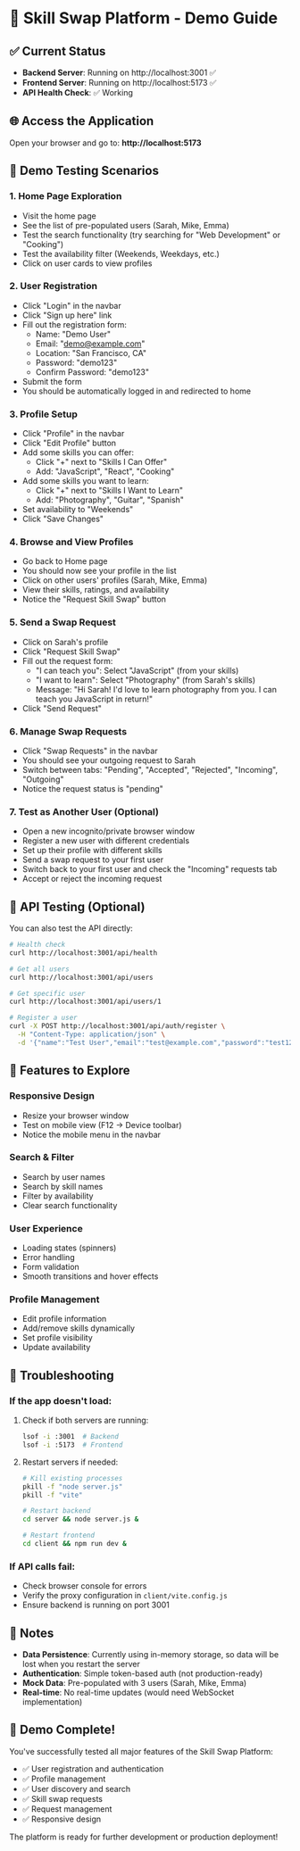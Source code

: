 # 🚀 Skill Swap Platform - Demo Guide

## ✅ Current Status
- **Backend Server**: Running on http://localhost:3001 ✅
- **Frontend Server**: Running on http://localhost:5173 ✅
- **API Health Check**: ✅ Working

## 🌐 Access the Application
Open your browser and go to: **http://localhost:5173**

## 🎯 Demo Testing Scenarios

### 1. **Home Page Exploration**
- Visit the home page
- See the list of pre-populated users (Sarah, Mike, Emma)
- Test the search functionality (try searching for "Web Development" or "Cooking")
- Test the availability filter (Weekends, Weekdays, etc.)
- Click on user cards to view profiles

### 2. **User Registration**
- Click "Login" in the navbar
- Click "Sign up here" link
- Fill out the registration form:
  - Name: "Demo User"
  - Email: "demo@example.com"
  - Location: "San Francisco, CA"
  - Password: "demo123"
  - Confirm Password: "demo123"
- Submit the form
- You should be automatically logged in and redirected to home

### 3. **Profile Setup**
- Click "Profile" in the navbar
- Click "Edit Profile" button
- Add some skills you can offer:
  - Click "+" next to "Skills I Can Offer"
  - Add: "JavaScript", "React", "Cooking"
- Add some skills you want to learn:
  - Click "+" next to "Skills I Want to Learn"
  - Add: "Photography", "Guitar", "Spanish"
- Set availability to "Weekends"
- Click "Save Changes"

### 4. **Browse and View Profiles**
- Go back to Home page
- You should now see your profile in the list
- Click on other users' profiles (Sarah, Mike, Emma)
- View their skills, ratings, and availability
- Notice the "Request Skill Swap" button

### 5. **Send a Swap Request**
- Click on Sarah's profile
- Click "Request Skill Swap"
- Fill out the request form:
  - "I can teach you": Select "JavaScript" (from your skills)
  - "I want to learn": Select "Photography" (from Sarah's skills)
  - Message: "Hi Sarah! I'd love to learn photography from you. I can teach you JavaScript in return!"
- Click "Send Request"

### 6. **Manage Swap Requests**
- Click "Swap Requests" in the navbar
- You should see your outgoing request to Sarah
- Switch between tabs: "Pending", "Accepted", "Rejected", "Incoming", "Outgoing"
- Notice the request status is "pending"

### 7. **Test as Another User (Optional)**
- Open a new incognito/private browser window
- Register a new user with different credentials
- Set up their profile with different skills
- Send a swap request to your first user
- Switch back to your first user and check the "Incoming" requests tab
- Accept or reject the incoming request

## 🔧 API Testing (Optional)

You can also test the API directly:

```bash
# Health check
curl http://localhost:3001/api/health

# Get all users
curl http://localhost:3001/api/users

# Get specific user
curl http://localhost:3001/api/users/1

# Register a user
curl -X POST http://localhost:3001/api/auth/register \
  -H "Content-Type: application/json" \
  -d '{"name":"Test User","email":"test@example.com","password":"test123","location":"Test City"}'
```

## 🎨 Features to Explore

### **Responsive Design**
- Resize your browser window
- Test on mobile view (F12 → Device toolbar)
- Notice the mobile menu in the navbar

### **Search & Filter**
- Search by user names
- Search by skill names
- Filter by availability
- Clear search functionality

### **User Experience**
- Loading states (spinners)
- Error handling
- Form validation
- Smooth transitions and hover effects

### **Profile Management**
- Edit profile information
- Add/remove skills dynamically
- Set profile visibility
- Update availability

## 🐛 Troubleshooting

### If the app doesn't load:
1. Check if both servers are running:
   ```bash
   lsof -i :3001  # Backend
   lsof -i :5173  # Frontend
   ```

2. Restart servers if needed:
   ```bash
   # Kill existing processes
   pkill -f "node server.js"
   pkill -f "vite"
   
   # Restart backend
   cd server && node server.js &
   
   # Restart frontend
   cd client && npm run dev &
   ```

### If API calls fail:
- Check browser console for errors
- Verify the proxy configuration in `client/vite.config.js`
- Ensure backend is running on port 3001

## 📝 Notes

- **Data Persistence**: Currently using in-memory storage, so data will be lost when you restart the server
- **Authentication**: Simple token-based auth (not production-ready)
- **Mock Data**: Pre-populated with 3 users (Sarah, Mike, Emma)
- **Real-time**: No real-time updates (would need WebSocket implementation)

## 🎉 Demo Complete!

You've successfully tested all major features of the Skill Swap Platform:
- ✅ User registration and authentication
- ✅ Profile management
- ✅ User discovery and search
- ✅ Skill swap requests
- ✅ Request management
- ✅ Responsive design

The platform is ready for further development or production deployment! 